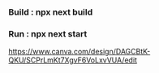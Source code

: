 ### Build : npx next build
### Run : npx next start
https://www.canva.com/design/DAGCBtK-QKU/SCPrLmKt7XgvF6VoLxvVUA/edit
